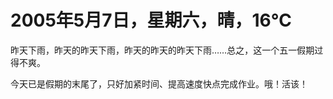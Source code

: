 # 2005年5月7日，星期六，晴，16℃
昨天下雨，昨天的昨天下雨，昨天的昨天的昨天下雨……总之，这一个五一假期过得不爽。

今天已是假期的末尾了，只好加紧时间、提高速度快点完成作业。哦！活该！

